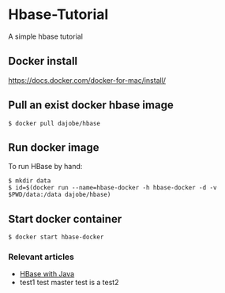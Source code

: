 # Hbase-Tutorial
A simple hbase tutorial

Docker install
----------
https://docs.docker.com/docker-for-mac/install/

Pull an exist docker hbase image
----------
    $ docker pull dajobe/hbase

Run docker image
----------
To run HBase by hand:

    $ mkdir data
    $ id=$(docker run --name=hbase-docker -h hbase-docker -d -v $PWD/data:/data dajobe/hbase)

Start docker container
----------
    $ docker start hbase-docker

### Relevant articles

- [HBase with Java](http://www.baeldung.com/hbase)
- test1 test master test is a test2
